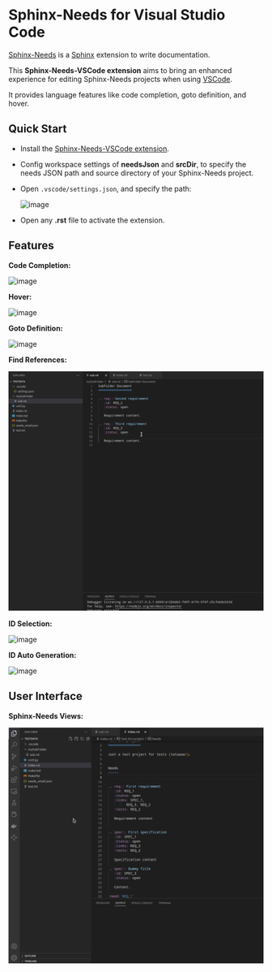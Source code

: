 # Sphinx-Needs for Visual Studio Code

[Sphinx-Needs](https://sphinx-needs.readthedocs.io/en/latest/) is a
[Sphinx](https://www.sphinx-doc.org) extension to write documentation.

This **Sphinx-Needs-VSCode extension** aims to bring an enhanced experience for editing Sphinx-Needs projects when using
[VSCode](https://code.visualstudio.com/).

It provides language features like code completion, goto definition, and
hover.

## Quick Start

- Install the [Sphinx-Needs-VSCode extension](https://marketplace.visualstudio.com/items?itemName=useblocks.sphinx-needs-vscode).

- Config workspace settings of **needsJson** and **srcDir**, to specify the needs JSON path and source directory of your Sphinx-Needs project.

- Open `.vscode/settings.json`, and specify the path:

    ![image](https://raw.githubusercontent.com/useblocks/sphinx-needs-vscode/main/docs/_images/settings.gif)

- Open any **.rst** file to activate the extension.

## Features

**Code Completion:**

![image](https://raw.githubusercontent.com/useblocks/sphinx-needs-vscode/main/docs/_images/features_code_completion_snippets.gif)

**Hover:**

![image](https://raw.githubusercontent.com/useblocks/sphinx-needs-vscode/main/docs/_images/features_hover.gif)

**Goto Definition:**

![image](https://raw.githubusercontent.com/useblocks/sphinx-needs-vscode/main/docs/_images/features_goto.gif)

**Find References:**

![image](https://raw.githubusercontent.com/useblocks/sphinx-needs-vscode/main/docs/_images/features_find_references.gif)

**ID Selection:**

![image](https://raw.githubusercontent.com/useblocks/sphinx-needs-vscode/main/docs/_images/features_id_selection.gif)

**ID Auto Generation:**

![image](https://raw.githubusercontent.com/useblocks/sphinx-needs-vscode/main/docs/_images/features_id_auto_gen.gif)

## User Interface

**Sphinx-Needs Views:**

![image](https://raw.githubusercontent.com/useblocks/sphinx-needs-vscode/main/docs/_images/sn-views.gif)
